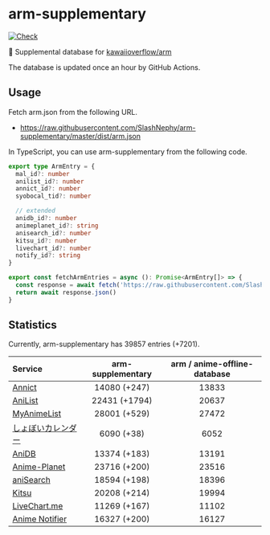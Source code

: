 # arm-supplementary

[![Check](https://github.com/SlashNephy/arm-supplementary/actions/workflows/check-node.yml/badge.svg)](https://github.com/SlashNephy/arm-supplementary/actions/workflows/check-node.yml)

💊 Supplemental database for [kawaiioverflow/arm](https://github.com/kawaiioverflow/arm)

The database is updated once an hour by GitHub Actions.

## Usage

Fetch arm.json from the following URL.

- https://raw.githubusercontent.com/SlashNephy/arm-supplementary/master/dist/arm.json

In TypeScript, you can use arm-supplementary from the following code.

```TypeScript
export type ArmEntry = {
  mal_id?: number
  anilist_id?: number
  annict_id?: number
  syobocal_tid?: number

  // extended
  anidb_id?: number
  animeplanet_id?: string
  anisearch_id?: number
  kitsu_id?: number
  livechart_id?: number
  notify_id?: string
}

export const fetchArmEntries = async (): Promise<ArmEntry[]> => {
  const response = await fetch('https://raw.githubusercontent.com/SlashNephy/arm-supplementary/master/dist/arm.json')
  return await response.json()
}
```

## Statistics

Currently, arm-supplementary has 39857 entries (+7201).

| Service                                     | arm-supplementary | arm / anime-offline-database |
| :------------------------------------------ | :---------------: | :--------------------------: |
| [Annict](https://annict.com)                |   14080 (+247)    |            13833             |
| [AniList](https://anilist.co)               |   22431 (+1794)   |            20637             |
| [MyAnimeList](https://myanimelist.net)      |   28001 (+529)    |            27472             |
| [しょぼいカレンダー](https://cal.syoboi.jp) |    6090 (+38)     |             6052             |
| [AniDB](https://anidb.net)                  |   13374 (+183)    |            13191             |
| [Anime-Planet](https://anime-planet.com)    |   23716 (+200)    |            23516             |
| [aniSearch](https://anisearch.com)          |   18594 (+198)    |            18396             |
| [Kitsu](https://kitsu.io)                   |   20208 (+214)    |            19994             |
| [LiveChart.me](https://livechart.me)        |   11269 (+167)    |            11102             |
| [Anime Notifier](https://notify.moe)        |   16327 (+200)    |            16127             |
